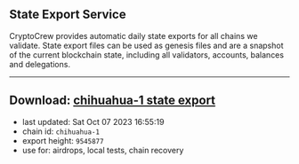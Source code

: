 ## State Export Service
CryptoCrew provides automatic daily state exports for all chains we validate. State export files can be used as genesis files and are a snapshot of the current blockchain state, including all validators, accounts, balances and delegations.

---
**Download: [chihuahua-1 state export](https://dl.ccvalidators.com/SERVICE/chihuahua/chihuahua-1_export_9545877.json)**
---

- last updated: Sat Oct 07 2023 16:55:19
- chain id: `chihuahua-1`
- export height: `9545877`
- use for: airdrops, local tests, chain recovery
